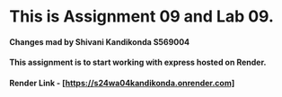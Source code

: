 # This is Assignment 09 and Lab 09.
#### Changes mad by Shivani Kandikonda S569004
#### This assignment is to start working with express hosted on Render.

#### Render Link - [https://s24wa04kandikonda.onrender.com]



